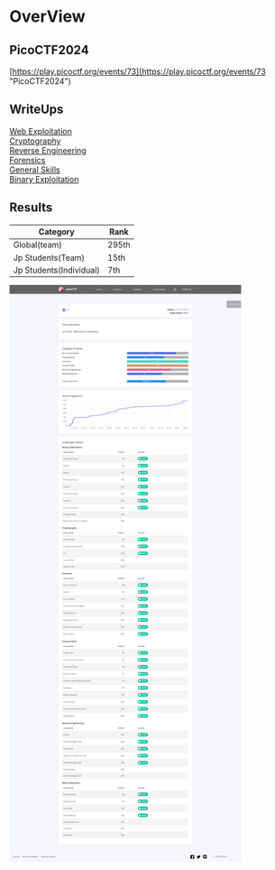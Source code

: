 # OverView
## PicoCTF2024
[https://play.picoctf.org/events/73](https://play.picoctf.org/events/73 "PicoCTF2024")<br />
## WriteUps
[Web Exploitation](Web-Exploitation.md)<br />
[Cryptography](Cryptography.md)<br />
[Reverse Engineering](Reverse-Engineering.md)<br />
[Forensics](Forensics.md)<br />
[General Skills](General-Skills.md)<br />
[Binary Exploitation](Binary.md)<br />
## Results
| Category                | Rank  |
|-------------------------|-------|
| Global(team)            | 295th |
| Jp Students(Team)       | 15th  |
| Jp Students(Individual) | 7th   |

![Result](../images/Result.png)
